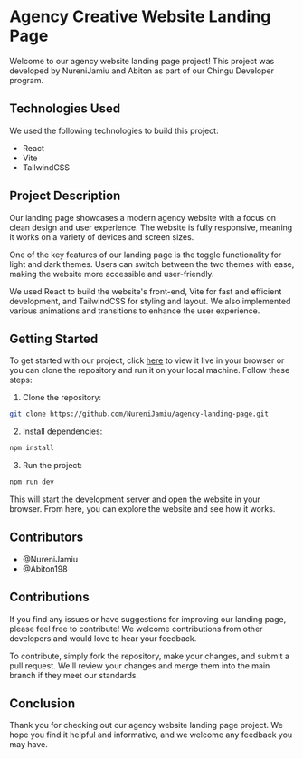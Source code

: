 # Agency Creative Website Landing Page

Welcome to our agency website landing page project! This project was developed by NureniJamiu and Abiton as part of our Chingu Developer program.

## Technologies Used

We used the following technologies to build this project:

- React
- Vite
- TailwindCSS

## Project Description

Our landing page showcases a modern agency website with a focus on clean design and user experience. The website is fully responsive, meaning it works on a variety of devices and screen sizes.

One of the key features of our landing page is the toggle functionality for light and dark themes. Users can switch between the two themes with ease, making the website more accessible and user-friendly.

We used React to build the website's front-end, Vite for fast and efficient development, and TailwindCSS for styling and layout. We also implemented various animations and transitions to enhance the user experience.

## Getting Started

To get started with our project, click [here](https://agencycreatiive.netlify.app) to view it live in your browser or you can clone the repository and run it on your local machine. Follow these steps:

1. Clone the repository:

```bash
git clone https://github.com/NureniJamiu/agency-landing-page.git
```

2. Install dependencies:

```bash
npm install
```

3. Run the project:

```bash
npm run dev
```

This will start the development server and open the website in your browser. From here, you can explore the website and see how it works.

## Contributors

- @NureniJamiu
- @Abiton198

## Contributions

If you find any issues or have suggestions for improving our landing page, please feel free to contribute! We welcome contributions from other developers and would love to hear your feedback.

To contribute, simply fork the repository, make your changes, and submit a pull request. We'll review your changes and merge them into the main branch if they meet our standards.

## Conclusion

Thank you for checking out our agency website landing page project. We hope you find it helpful and informative, and we welcome any feedback you may have.


